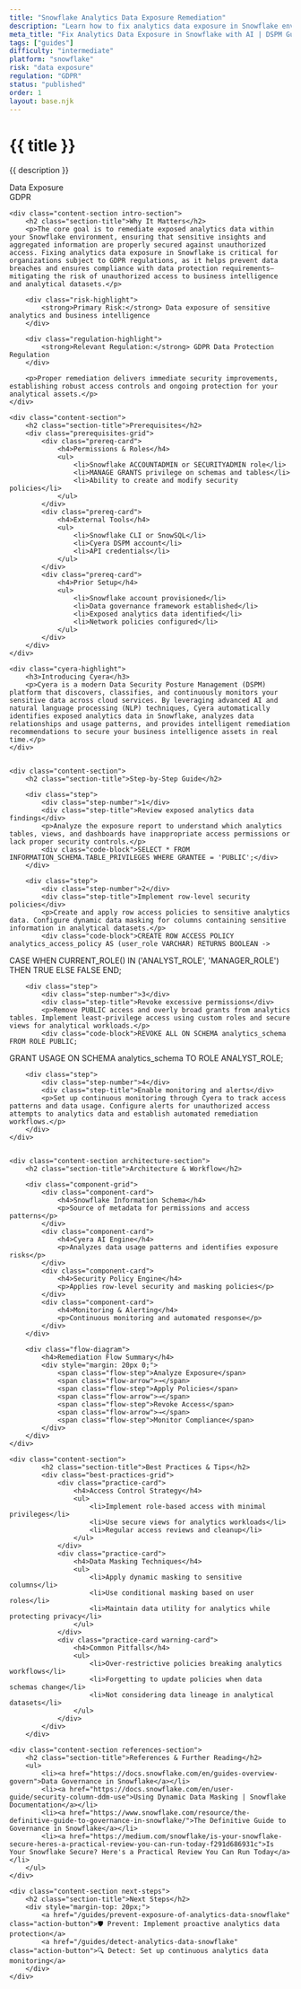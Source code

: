```yaml
---
title: "Snowflake Analytics Data Exposure Remediation"
description: "Learn how to fix analytics data exposure in Snowflake environments. Follow step-by-step guidance for GDPR compliance and data protection."
meta_title: "Fix Analytics Data Exposure in Snowflake with AI | DSPM Guide"
tags: ["guides"]
difficulty: "intermediate"
platform: "snowflake"
risk: "data exposure"
regulation: "GDPR"
status: "published"
order: 1
layout: base.njk
---
```


<div class="container">
    <div class="header">
        <h1>{{ title }}</h1>
        <p>{{ description }}</p>
        <div class="badge">Data Exposure</div>
        <div class="badge regulation">GDPR</div>
    </div>

    <div class="content-section intro-section">
        <h2 class="section-title">Why It Matters</h2>
        <p>The core goal is to remediate exposed analytics data within your Snowflake environment, ensuring that sensitive insights and aggregated information are properly secured against unauthorized access. Fixing analytics data exposure in Snowflake is critical for organizations subject to GDPR regulations, as it helps prevent data breaches and ensures compliance with data protection requirements—mitigating the risk of unauthorized access to business intelligence and analytical datasets.</p>
        
        <div class="risk-highlight">
            <strong>Primary Risk:</strong> Data exposure of sensitive analytics and business intelligence
        </div>
        
        <div class="regulation-highlight">
            <strong>Relevant Regulation:</strong> GDPR Data Protection Regulation
        </div>
        
        <p>Proper remediation delivers immediate security improvements, establishing robust access controls and ongoing protection for your analytical assets.</p>
    </div>

    <div class="content-section">
        <h2 class="section-title">Prerequisites</h2>
        <div class="prerequisites-grid">
            <div class="prereq-card">
                <h4>Permissions & Roles</h4>
                <ul>
                    <li>Snowflake ACCOUNTADMIN or SECURITYADMIN role</li>
                    <li>MANAGE GRANTS privilege on schemas and tables</li>
                    <li>Ability to create and modify security policies</li>
                </ul>
            </div>
            <div class="prereq-card">
                <h4>External Tools</h4>
                <ul>
                    <li>Snowflake CLI or SnowSQL</li>
                    <li>Cyera DSPM account</li>
                    <li>API credentials</li>
                </ul>
            </div>
            <div class="prereq-card">
                <h4>Prior Setup</h4>
                <ul>
                    <li>Snowflake account provisioned</li>
                    <li>Data governance framework established</li>
                    <li>Exposed analytics data identified</li>
                    <li>Network policies configured</li>
                </ul>
            </div>
        </div>
    </div>
	
    <div class="cyera-highlight">
        <h3>Introducing Cyera</h3>
        <p>Cyera is a modern Data Security Posture Management (DSPM) platform that discovers, classifies, and continuously monitors your sensitive data across cloud services. By leveraging advanced AI and natural language processing (NLP) techniques, Cyera automatically identifies exposed analytics data in Snowflake, analyzes data relationships and usage patterns, and provides intelligent remediation recommendations to secure your business intelligence assets in real time.</p>
    </div>
	

    <div class="content-section">
        <h2 class="section-title">Step-by-Step Guide</h2>
        
        <div class="step">
            <div class="step-number">1</div>
            <div class="step-title">Review exposed analytics data findings</div>
            <p>Analyze the exposure report to understand which analytics tables, views, and dashboards have inappropriate access permissions or lack proper security controls.</p>
            <div class="code-block">SELECT * FROM INFORMATION_SCHEMA.TABLE_PRIVILEGES WHERE GRANTEE = 'PUBLIC';</div>
        </div>

        <div class="step">
            <div class="step-number">2</div>
            <div class="step-title">Implement row-level security policies</div>
            <p>Create and apply row access policies to sensitive analytics data. Configure dynamic data masking for columns containing sensitive information in analytical datasets.</p>
            <div class="code-block">CREATE ROW ACCESS POLICY analytics_access_policy AS (user_role VARCHAR) RETURNS BOOLEAN -> 
CASE WHEN CURRENT_ROLE() IN ('ANALYST_ROLE', 'MANAGER_ROLE') THEN TRUE ELSE FALSE END;</div>
        </div>

        <div class="step">
            <div class="step-number">3</div>
            <div class="step-title">Revoke excessive permissions</div>
            <p>Remove PUBLIC access and overly broad grants from analytics tables. Implement least-privilege access using custom roles and secure views for analytical workloads.</p>
            <div class="code-block">REVOKE ALL ON SCHEMA analytics_schema FROM ROLE PUBLIC;
GRANT USAGE ON SCHEMA analytics_schema TO ROLE ANALYST_ROLE;</div>
        </div>

        <div class="step">
            <div class="step-number">4</div>
            <div class="step-title">Enable monitoring and alerts</div>
            <p>Set up continuous monitoring through Cyera to track access patterns and data usage. Configure alerts for unauthorized access attempts to analytics data and establish automated remediation workflows.</p>
        </div>
    </div>


    <div class="content-section architecture-section">
        <h2 class="section-title">Architecture & Workflow</h2>
        
        <div class="component-grid">
            <div class="component-card">
                <h4>Snowflake Information Schema</h4>
                <p>Source of metadata for permissions and access patterns</p>
            </div>
            <div class="component-card">
                <h4>Cyera AI Engine</h4>
                <p>Analyzes data usage patterns and identifies exposure risks</p>
            </div>
            <div class="component-card">
                <h4>Security Policy Engine</h4>
                <p>Applies row-level security and masking policies</p>
            </div>
            <div class="component-card">
                <h4>Monitoring & Alerting</h4>
                <p>Continuous monitoring and automated response</p>
            </div>
        </div>

        <div class="flow-diagram">
            <h4>Remediation Flow Summary</h4>
            <div style="margin: 20px 0;">
                <span class="flow-step">Analyze Exposure</span>
                <span class="flow-arrow">→</span>
                <span class="flow-step">Apply Policies</span>
                <span class="flow-arrow">→</span>
                <span class="flow-step">Revoke Access</span>
                <span class="flow-arrow">→</span>
                <span class="flow-step">Monitor Compliance</span>
            </div>
        </div>
    </div>

	<div class="content-section">
	        <h2 class="section-title">Best Practices & Tips</h2>
	        <div class="best-practices-grid">
	            <div class="practice-card">
	                <h4>Access Control Strategy</h4>
	                <ul>
	                    <li>Implement role-based access with minimal privileges</li>
	                    <li>Use secure views for analytics workloads</li>
	                    <li>Regular access reviews and cleanup</li>
	                </ul>
	            </div>
	            <div class="practice-card">
	                <h4>Data Masking Techniques</h4>
	                <ul>
	                    <li>Apply dynamic masking to sensitive columns</li>
	                    <li>Use conditional masking based on user roles</li>
	                    <li>Maintain data utility for analytics while protecting privacy</li>
	                </ul>
	            </div>
	            <div class="practice-card warning-card">
	                <h4>Common Pitfalls</h4>
	                <ul>
	                    <li>Over-restrictive policies breaking analytics workflows</li>
	                    <li>Forgetting to update policies when data schemas change</li>
	                    <li>Not considering data lineage in analytical datasets</li>
	                </ul>
	            </div>
	        </div>
	    </div>

    <div class="content-section references-section">
        <h2 class="section-title">References & Further Reading</h2>
        <ul>
            <li><a href="https://docs.snowflake.com/en/guides-overview-govern">Data Governance in Snowflake</a></li>
            <li><a href="https://docs.snowflake.com/en/user-guide/security-column-ddm-use">Using Dynamic Data Masking | Snowflake Documentation</a></li>
            <li><a href="https://www.snowflake.com/resource/the-definitive-guide-to-governance-in-snowflake/">The Definitive Guide to Governance in Snowflake</a></li>
            <li><a href="https://medium.com/snowflake/is-your-snowflake-secure-heres-a-practical-review-you-can-run-today-f291d686931c">Is Your Snowflake Secure? Here's a Practical Review You Can Run Today</a></li>
        </ul>
    </div>

    <div class="content-section next-steps">
        <h2 class="section-title">Next Steps</h2>
        <div style="margin-top: 20px;">
            <a href="/guides/prevent-exposure-of-analytics-data-snowflake" class="action-button">🛡️ Prevent: Implement proactive analytics data protection</a>
            <a href="/guides/detect-analytics-data-snowflake" class="action-button">🔍 Detect: Set up continuous analytics data monitoring</a>
        </div>
    </div>
</div>
